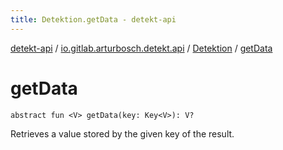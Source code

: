 ```yaml
---
title: Detektion.getData - detekt-api
---
```


[detekt-api](../../index.html) / [io.gitlab.arturbosch.detekt.api](../index.html) / [Detektion](index.html) / [getData](./get-data.html)

# getData

`abstract fun <V> getData(key: Key<V>): V?`

Retrieves a value stored by the given key of the result.

